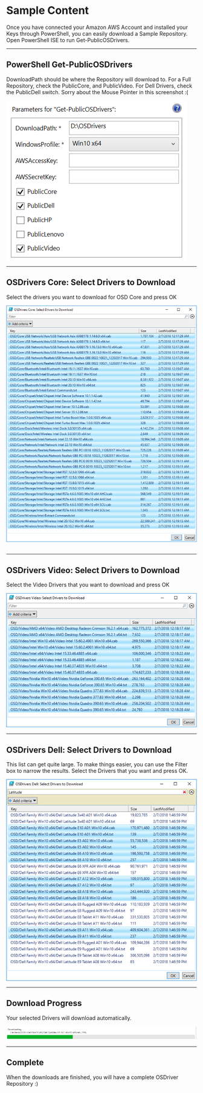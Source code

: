 # Sample Content

Once you have connected your Amazon AWS Account and installed your Keys through PowerShell, you can easily download a Sample Repository.  Open PowerShell ISE to run Get-PublicOSDrivers.

---

## PowerShell Get-PublicOSDrivers

DownloadPath should be where the Repository will download to.  For a Full Repository, check the PublicCore, and PublicVideo.  For Dell Drivers, check the PublicDell switch.  Sorry about the Mouse Pointer in this screenshot :\(

![](/assets/2018-02-18_0-53-38.png)

---

## OSDrivers Core: Select Drivers to Download

Select the drivers you want to download for OSD Core and press OK

![](/assets/2018-02-08_14-44-26.png)

## 

---

## OSDrivers Video: Select Drivers to Download

Select the Video Drivers that you want to download and press OK

![](/assets/2018-02-08_14-46-58.png)

---

## OSDrivers Dell: Select Drivers to Download

This list can get quite large.  To make things easier, you can use the Filter box to narrow the results.  Select the Drivers that you want and press OK.

![](/assets/2018-02-08_14-49-01.png)

---

## Download Progress

Your selected Drivers will download automatically.

![](/assets/2018-02-05_14-57-10.png)

---

## Complete

When the downloads are finished, you will have a complete OSDriver Repository :\)

